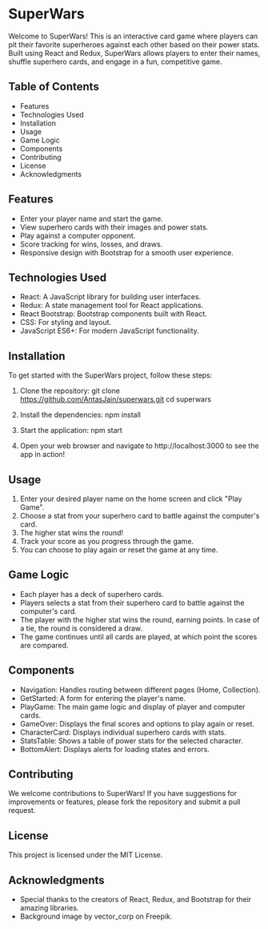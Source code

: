 # SuperWars

Welcome to SuperWars! This is an interactive card game where players can pit their favorite superheroes against each other based on their power stats. Built using React and Redux, SuperWars allows players to enter their names, shuffle superhero cards, and engage in a fun, competitive game.

## Table of Contents

- Features
- Technologies Used
- Installation
- Usage
- Game Logic
- Components
- Contributing
- License
- Acknowledgments

## Features

- Enter your player name and start the game.
- View superhero cards with their images and power stats.
- Play against a computer opponent.
- Score tracking for wins, losses, and draws.
- Responsive design with Bootstrap for a smooth user experience.

## Technologies Used

- React: A JavaScript library for building user interfaces.
- Redux: A state management tool for React applications.
- React Bootstrap: Bootstrap components built with React.
- CSS: For styling and layout.
- JavaScript ES6+: For modern JavaScript functionality.

## Installation

To get started with the SuperWars project, follow these steps:

1. Clone the repository:
   git clone https://github.com/AntasJain/superwars.git
   cd superwars

2. Install the dependencies:
   npm install

3. Start the application:
   npm start

4. Open your web browser and navigate to http://localhost:3000 to see the app in action!

## Usage

1. Enter your desired player name on the home screen and click "Play Game".
2. Choose a stat from your superhero card to battle against the computer's card.
3. The higher stat wins the round!
4. Track your score as you progress through the game.
5. You can choose to play again or reset the game at any time.

## Game Logic

- Each player has a deck of superhero cards.
- Players selects a stat from their superhero card to battle against the computer's card.
- The player with the higher stat wins the round, earning points. In case of a tie, the round is considered a draw.
- The game continues until all cards are played, at which point the scores are compared.

## Components

- Navigation: Handles routing between different pages (Home, Collection).
- GetStarted: A form for entering the player's name.
- PlayGame: The main game logic and display of player and computer cards.
- GameOver: Displays the final scores and options to play again or reset.
- CharacterCard: Displays individual superhero cards with stats.
- StatsTable: Shows a table of power stats for the selected character.
- BottomAlert: Displays alerts for loading states and errors.

## Contributing

We welcome contributions to SuperWars! If you have suggestions for improvements or features, please fork the repository and submit a pull request.

## License

This project is licensed under the MIT License.

## Acknowledgments

- Special thanks to the creators of React, Redux, and Bootstrap for their amazing libraries.
- Background image by vector_corp on Freepik.
